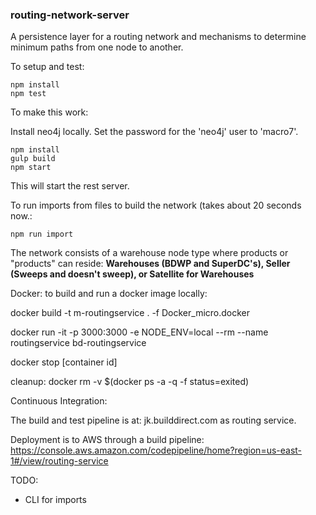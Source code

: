 ### routing-network-server

A persistence layer for a routing network and mechanisms to determine minimum paths from one node to another.

To setup and test:

```
npm install
npm test
```

To make this work:

Install neo4j locally.  Set the password for the 'neo4j' user to 'macro7'.

```
npm install
gulp build
npm start
```

This will start the rest server.

To run imports from files to build the network (takes about 20 seconds now.:

`npm run import`

The network consists of a warehouse node type where products or "products" can reside: 
**Warehouses (BDWP and SuperDC's), Seller (Sweeps and doesn't sweep), or Satellite for Warehouses**

Docker: to build and run a docker image locally:

docker build -t m-routingservice . -f Docker_micro.docker 

docker run -it -p 3000:3000 -e NODE_ENV=local --rm --name routingservice bd-routingservice

docker stop [container id]

cleanup: 
docker rm -v $(docker ps -a -q -f status=exited)

Continuous Integration:

The build and test pipeline is at: jk.builddirect.com as routing service.

Deployment is to AWS through a build pipeline: 
https://console.aws.amazon.com/codepipeline/home?region=us-east-1#/view/routing-service

TODO:

* CLI for imports

